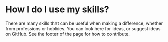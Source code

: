 # How I do I use my skills?
There are many skills that can be useful when making a difference, whether from professions or hobbies. You can look here for ideas, or suggest ideas on GitHub. See the footer of the page for how to contribute.
